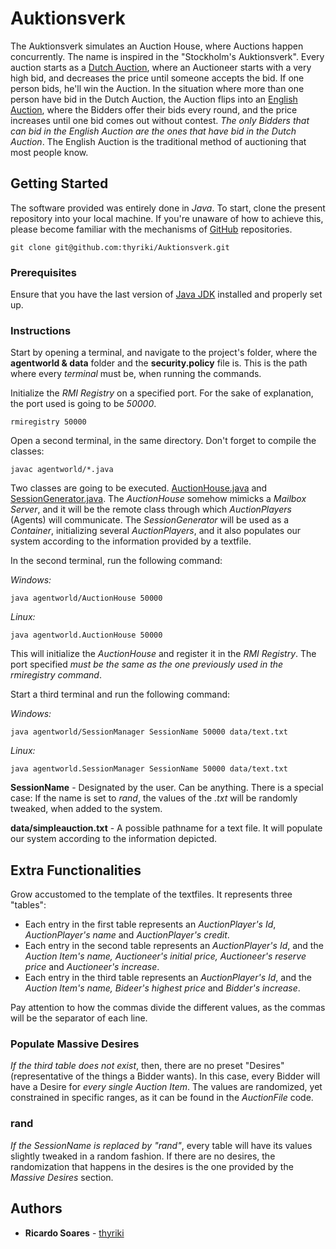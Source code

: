 # Auktionsverk

The Auktionsverk simulates an Auction House, where Auctions happen concurrently. The name is inspired in the "Stockholm's Auktionsverk". Every auction starts as a [Dutch Auction](https://en.wikipedia.org/wiki/Dutch_auction), where an Auctioneer starts with a very high bid, and decreases the price until someone accepts the bid. If one person bids, he'll win the Auction. In the situation where more than one person have bid in the Dutch Auction, the Auction flips into an [English Auction](https://en.wikipedia.org/wiki/English_auction), where the Bidders offer their bids every round, and the price increases until one bid comes out without contest. *The only Bidders that can bid in the English Auction are the ones that have bid in the Dutch Auction*. The English Auction is the traditional method of auctioning that most people know.

## Getting Started

The software provided was entirely done in *Java*. To start, clone the present repository into your local machine. If you're unaware of how to achieve this, please become familiar with the mechanisms of [GitHub](https://help.github.com/articles/set-up-git) repositories.

```
git clone git@github.com:thyriki/Auktionsverk.git
```

### Prerequisites
Ensure that you have the last version of [Java JDK](http://www.oracle.com/technetwork/java/javase/downloads/index.html) installed and properly set up.

### Instructions

Start by opening a terminal, and navigate to the project's folder, where the **agentworld & data** folder and the **security.policy** file is. This is the path where every *terminal* must be, when running the commands.

Initialize the *RMI Registry* on a specified port. For the sake of explanation, the port used is going to be *50000*.

```
rmiregistry 50000
```

Open a second terminal, in the same directory. Don't forget to compile the classes:

```
javac agentworld/*.java
```

Two classes are going to be executed. [AuctionHouse.java](https://github.com/thyriki/Auktionsverk/blob/master/agentworld/AuctionHouse.java) and [SessionGenerator.java](https://github.com/thyriki/Auktionsverk/blob/master/agentworld/SessionGenerator.java). The *AuctionHouse* somehow mimicks a *Mailbox Server*, and it will be the remote class through which *AuctionPlayers* (Agents) will communicate. The *SessionGenerator* will be used as a *Container*, initializing several *AuctionPlayers*, and it also populates our system according to the information provided by a textfile.

In the second terminal, run the following command:

*Windows:*
```
java agentworld/AuctionHouse 50000
```
*Linux:*
```
java agentworld.AuctionHouse 50000
```

This will initialize the *AuctionHouse* and register it in the *RMI Registry*. The port specified *must be the same as the one previously used in the rmiregistry command*.

Start a third terminal and run the following command:

*Windows:*
```
java agentworld/SessionManager SessionName 50000 data/text.txt
```
*Linux:*
```
java agentworld.SessionManager SessionName 50000 data/text.txt
```

**SessionName** - Designated by the user. Can be anything. There is a special case: If the name is set to *rand*, the values of the *.txt* will be randomly tweaked, when added to the system.

**data/simpleauction.txt** - A possible pathname for a text file. It will populate our system according to the information depicted. 


## Extra Functionalities

Grow accustomed to the template of the textfiles. It represents three "tables":

* Each entry in the first table represents an *AuctionPlayer's Id*, *AuctionPlayer's name* and *AuctionPlayer's credit*.
* Each entry in the second table represents an *AuctionPlayer's Id*, and the *Auction Item's name, Auctioneer's initial price, Auctioneer's reserve price* and *Auctioneer's increase*. 
* Each entry in the third table represents an *AuctionPlayer's Id*, and the *Auction Item's name, Bideer's highest price* and *Bidder's increase*.

Pay attention to how the commas divide the different values, as the commas will be the separator of each line.

### Populate Massive Desires

*If the third table does not exist*, then, there are no preset "Desires" (representative of the things a Bidder wants). In this case, every Bidder will have a Desire for *every single Auction Item*. The values are randomized, yet constrained in specific ranges, as it can be found in the *AuctionFile* code.

### rand

*If the SessionName is replaced by "rand"*, every table will have its values slightly tweaked in a random fashion. If there are no desires, the randomization that happens in the desires is the one provided by the *Massive Desires* section.

## Authors

* **Ricardo Soares** - [thyriki](https://github.com/thyriki)
